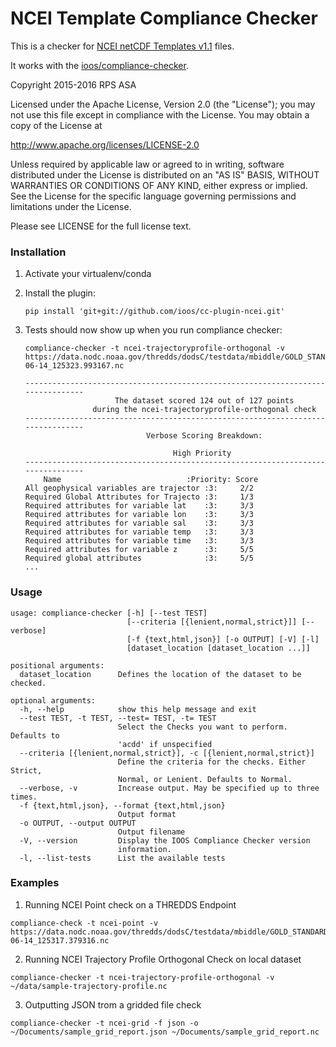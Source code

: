 # NCEI Template Compliance Checker

This is a checker for [NCEI netCDF Templates v1.1](http://www.nodc.noaa.gov/data/formats/netcdf/v1.1/) files.

It works with the [ioos/compliance-checker](https://github.com/ioos/compliance-checker).

Copyright 2015-2016 RPS ASA

Licensed under the Apache License, Version 2.0 (the "License");
you may not use this file except in compliance with the License.
You may obtain a copy of the License at

   http://www.apache.org/licenses/LICENSE-2.0

Unless required by applicable law or agreed to in writing, software
distributed under the License is distributed on an "AS IS" BASIS,
WITHOUT WARRANTIES OR CONDITIONS OF ANY KIND, either express or implied.
See the License for the specific language governing permissions and
limitations under the License.

Please see LICENSE for the full license text.


### Installation

1. Activate your virtualenv/conda

2. Install the plugin:

   ```
   pip install 'git+git://github.com/ioos/cc-plugin-ncei.git'
   ```

3. Tests should now show up when you run compliance checker:

   ```
   compliance-checker -t ncei-trajectoryprofile-orthogonal -v https://data.nodc.noaa.gov/thredds/dodsC/testdata/mbiddle/GOLD_STANDARD_NETCDF/1.1/NODC_trajectoryProfile_template_v1.1_2016-06-14_125323.993167.nc

   --------------------------------------------------------------------------------
                       The dataset scored 124 out of 127 points
                  during the ncei-trajectoryprofile-orthogonal check
   --------------------------------------------------------------------------------
                              Verbose Scoring Breakdown:
   
                                    High Priority
   --------------------------------------------------------------------------------
       Name                            :Priority: Score
   All geophysical variables are trajector :3:     2/2
   Required Global Attributes for Trajecto :3:     1/3
   Required attributes for variable lat    :3:     3/3
   Required attributes for variable lon    :3:     3/3
   Required attributes for variable sal    :3:     3/3
   Required attributes for variable temp   :3:     3/3
   Required attributes for variable time   :3:     3/3
   Required attributes for variable z      :3:     5/5
   Required global attributes              :3:     5/5
   ...
   ```

### Usage

```
usage: compliance-checker [-h] [--test TEST]
                          [--criteria [{lenient,normal,strict}]] [--verbose]
                          [-f {text,html,json}] [-o OUTPUT] [-V] [-l]
                          [dataset_location [dataset_location ...]]

positional arguments:
  dataset_location      Defines the location of the dataset to be checked.

optional arguments:
  -h, --help            show this help message and exit
  --test TEST, -t TEST, --test= TEST, -t= TEST
                        Select the Checks you want to perform. Defaults to
                        'acdd' if unspecified
  --criteria [{lenient,normal,strict}], -c [{lenient,normal,strict}]
                        Define the criteria for the checks. Either Strict,
                        Normal, or Lenient. Defaults to Normal.
  --verbose, -v         Increase output. May be specified up to three times.
  -f {text,html,json}, --format {text,html,json}
                        Output format
  -o OUTPUT, --output OUTPUT
                        Output filename
  -V, --version         Display the IOOS Compliance Checker version
                        information.
  -l, --list-tests      List the available tests
```


### Examples

1. Running NCEI Point check on a THREDDS Endpoint

```
compliance-check -t ncei-point -v https://data.nodc.noaa.gov/thredds/dodsC/testdata/mbiddle/GOLD_STANDARD_NETCDF/1.1/NODC_point_template_v1.1_2016-06-14_125317.379316.nc
```

2. Running NCEI Trajectory Profile Orthogonal Check on local dataset

```
compliance-checker -t ncei-trajectory-profile-orthogonal -v ~/data/sample-trajectory-profile.nc
```

3. Outputting JSON trom a gridded file check

```
compliance-checker -t ncei-grid -f json -o ~/Documents/sample_grid_report.json ~/Documents/sample_grid_report.nc
```
